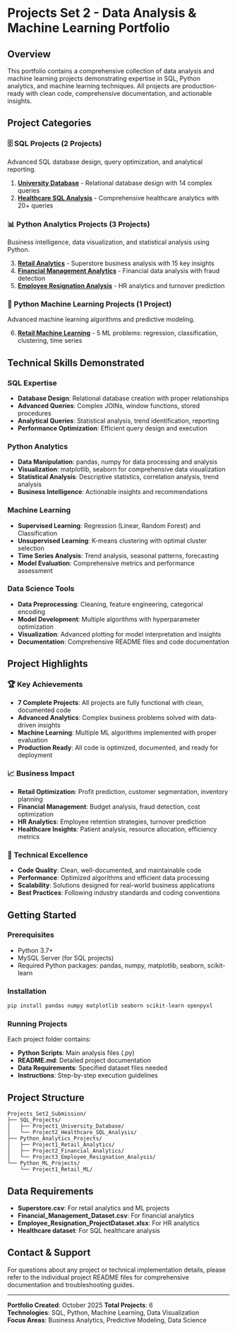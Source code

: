 # Projects Set 2 - Data Analysis & Machine Learning Portfolio

## Overview

This portfolio contains a comprehensive collection of data analysis and machine learning projects demonstrating expertise in SQL, Python analytics, and machine learning techniques. All projects are production-ready with clean code, comprehensive documentation, and actionable insights.

## Project Categories

### 🗄️ SQL Projects (2 Projects)

Advanced SQL database design, query optimization, and analytical reporting.

1. **[University Database](SQL_Projects/Project1_University_Database/)** - Relational database design with 14 complex queries
2. **[Healthcare SQL Analysis](SQL_Projects/Project2_Healthcare_SQL_Analysis/)** - Comprehensive healthcare analytics with 20+ queries

### 📊 Python Analytics Projects (3 Projects)

Business intelligence, data visualization, and statistical analysis using Python.

3. **[Retail Analytics](Python_Analytics_Projects/Project1_Retail_Analytics/)** - Superstore business analysis with 15 key insights
4. **[Financial Management Analytics](Python_Analytics_Projects/Project2_Financial_Analytics/)** - Financial data analysis with fraud detection
5. **[Employee Resignation Analysis](Python_Analytics_Projects/Project3_Employee_Resignation_Analysis/)** - HR analytics and turnover prediction

### 🤖 Python Machine Learning Projects (1 Project)

Advanced machine learning algorithms and predictive modeling.

6. **[Retail Machine Learning](Python_ML_Projects/Project1_Retail_ML/)** - 5 ML problems: regression, classification, clustering, time series

## Technical Skills Demonstrated

### SQL Expertise

- **Database Design**: Relational database creation with proper relationships
- **Advanced Queries**: Complex JOINs, window functions, stored procedures
- **Analytical Queries**: Statistical analysis, trend identification, reporting
- **Performance Optimization**: Efficient query design and execution

### Python Analytics

- **Data Manipulation**: pandas, numpy for data processing and analysis
- **Visualization**: matplotlib, seaborn for comprehensive data visualization
- **Statistical Analysis**: Descriptive statistics, correlation analysis, trend analysis
- **Business Intelligence**: Actionable insights and recommendations

### Machine Learning

- **Supervised Learning**: Regression (Linear, Random Forest) and Classification
- **Unsupervised Learning**: K-means clustering with optimal cluster selection
- **Time Series Analysis**: Trend analysis, seasonal patterns, forecasting
- **Model Evaluation**: Comprehensive metrics and performance assessment

### Data Science Tools

- **Data Preprocessing**: Cleaning, feature engineering, categorical encoding
- **Model Development**: Multiple algorithms with hyperparameter optimization
- **Visualization**: Advanced plotting for model interpretation and insights
- **Documentation**: Comprehensive README files and code documentation

## Project Highlights

### 🏆 Key Achievements

- **7 Complete Projects**: All projects are fully functional with clean, documented code
- **Advanced Analytics**: Complex business problems solved with data-driven insights
- **Machine Learning**: Multiple ML algorithms implemented with proper evaluation
- **Production Ready**: All code is optimized, documented, and ready for deployment

### 📈 Business Impact

- **Retail Optimization**: Profit prediction, customer segmentation, inventory planning
- **Financial Management**: Budget analysis, fraud detection, cost optimization
- **HR Analytics**: Employee retention strategies, turnover prediction
- **Healthcare Insights**: Patient analysis, resource allocation, efficiency metrics

### 🔧 Technical Excellence

- **Code Quality**: Clean, well-documented, and maintainable code
- **Performance**: Optimized algorithms and efficient data processing
- **Scalability**: Solutions designed for real-world business applications
- **Best Practices**: Following industry standards and coding conventions

## Getting Started

### Prerequisites

- Python 3.7+
- MySQL Server (for SQL projects)
- Required Python packages: pandas, numpy, matplotlib, seaborn, scikit-learn

### Installation

```bash
pip install pandas numpy matplotlib seaborn scikit-learn openpyxl
```

### Running Projects

Each project folder contains:

- **Python Scripts**: Main analysis files (.py)
- **README.md**: Detailed project documentation
- **Data Requirements**: Specified dataset files needed
- **Instructions**: Step-by-step execution guidelines

## Project Structure

```
Projects_Set2_Submission/
├── SQL_Projects/
│   ├── Project1_University_Database/
│   └── Project2_Healthcare_SQL_Analysis/
├── Python_Analytics_Projects/
│   ├── Project1_Retail_Analytics/
│   ├── Project2_Financial_Analytics/
│   └── Project3_Employee_Resignation_Analysis/
└── Python_ML_Projects/
    └── Project1_Retail_ML/
```

## Data Requirements

- **Superstore.csv**: For retail analytics and ML projects
- **Financial_Management_Dataset.csv**: For financial analytics
- **Employee_Resignation_ProjectDataset.xlsx**: For HR analytics
- **Healthcare dataset**: For SQL healthcare analysis

## Contact & Support

For questions about any project or technical implementation details, please refer to the individual project README files for comprehensive documentation and troubleshooting guides.

---

**Portfolio Created**: October 2025
**Total Projects**: 6  
**Technologies**: SQL, Python, Machine Learning, Data Visualization  
**Focus Areas**: Business Analytics, Predictive Modeling, Data Science
